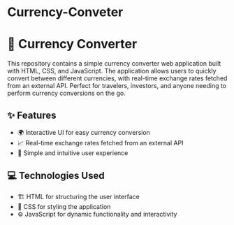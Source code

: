 # Currency-Conveter

# 💱 Currency Converter

This repository contains a simple currency converter web application built with HTML, CSS, and JavaScript. The application allows users to quickly convert between different currencies, with real-time exchange rates fetched from an external API. Perfect for travelers, investors, and anyone needing to perform currency conversions on the go.

## ✨ Features
- 🌍 Interactive UI for easy currency conversion
- 📈 Real-time exchange rates fetched from an external API
- 🎯 Simple and intuitive user experience

## 💻 Technologies Used
- 🏗️ HTML for structuring the user interface
- 🎨 CSS for styling the application
- ⚙️ JavaScript for dynamic functionality and interactivity


